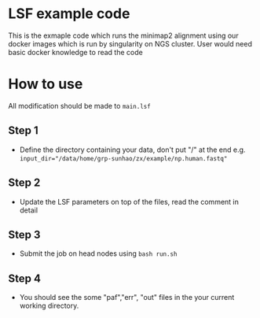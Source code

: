 # LSF example code
This is the exmaple code which runs the minimap2 alignment using our docker images which is run by singularity on NGS cluster. 
User would need basic docker knowledge to read the code

# How to use

  All modification should be made to `main.lsf`

## Step 1
- Define the directory containing your data, don't put "/" at the end
  e.g. `input_dir="/data/home/grp-sunhao/zx/example/np.human.fastq"`

## Step 2
- Update the LSF parameters on top of the files, read the comment in detail

## Step 3
- Submit the job on head nodes using `bash run.sh`

## Step 4
- You should see the some "paf","err", "out" files in the your current working directory.
